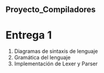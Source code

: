 ## Proyecto_Compiladores
# Entrega 1
1. Diagramas de sintaxis de lenguaje
2. Gramática del lenguaje
3. Implementación de Lexer y Parser
